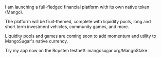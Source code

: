 I am launching a full-fledged financial platform with its own native token (Mango).

The platform will be fruit-themed, complete with liquidity pools, long and short term investment vehicles, community games, and more.

Liquidity pools and games are coming soon to add momentum and utility to MangoSugar's native currency.

Try my app now on the Ropsten testnet!:  mangosugar.org/MangoStake
